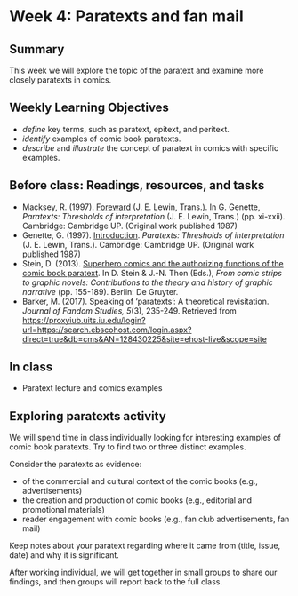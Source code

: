 # Week 4: Paratexts and fan mail

## Summary
This week we will explore the topic of the paratext and examine more closely paratexts in comics.

## Weekly Learning Objectives
- *define* key terms, such as paratext, epitext, and peritext.
- *identify* examples of comic book paratexts.
- *describe* and *illustrate* the concept of paratext in comics with specific examples.

## Before class: Readings, resources, and tasks
-  Macksey, R. (1997). [Foreward](https://iu.instructure.com/files/149239421/download?download_frd=1) (J. E. Lewin, Trans.). In G. Genette, *Paratexts: Thresholds of interpretation* (J. E. Lewin, Trans.) (pp. xi-xxii). Cambridge: Cambridge UP. (Original work published 1987)
- Genette, G. (1997). [Introduction](https://iu.instructure.com/files/149239421/download?download_frd=1). *Paratexts: Thresholds of interpretation* (J. E. Lewin, Trans.). Cambridge: Cambridge UP. (Original work published 1987)
- Stein, D. (2013). [Superhero comics and the authorizing functions of the comic book paratext](https://iu.instructure.com/files/149239422/download?download_frd=1). In D. Stein & J.-N. Thon (Eds.), *From comic strips to graphic novels: Contributions to the theory and history of graphic narrative* (pp. 155-189). Berlin: De Gruyter.
- Barker, M. (2017). Speaking of ‘paratexts’: A theoretical revisitation. *Journal of Fandom Studies, 5*(3), 235-249. Retrieved from <https://proxyiub.uits.iu.edu/login?url=https://search.ebscohost.com/login.aspx?direct=true&db=cms&AN=128430225&site=ehost-live&scope=site>

## In class

- Paratext lecture and comics examples

## Exploring paratexts activity

We will spend time in class individually looking for interesting examples of comic book paratexts. Try to find two or three distinct examples. 

Consider the paratexts as evidence:

- of the commercial and cultural context of the comic books (e.g., advertisements)
- the creation and production of comic books (e.g., editorial and promotional materials)
- reader engagement with comic books (e.g., fan club advertisements, fan mail)

Keep notes about your paratext regarding where it came from (title, issue, date) and why it is significant.

After working individual, we will get together in small groups to share our findings, and then groups will report back to the full class.


